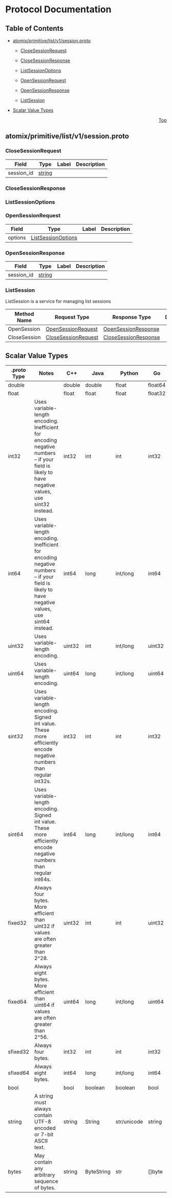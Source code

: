 # Protocol Documentation
<a name="top"></a>

## Table of Contents

- [atomix/primitive/list/v1/session.proto](#atomix/primitive/list/v1/session.proto)
    - [CloseSessionRequest](#atomix.primitive.list.v1.CloseSessionRequest)
    - [CloseSessionResponse](#atomix.primitive.list.v1.CloseSessionResponse)
    - [ListSessionOptions](#atomix.primitive.list.v1.ListSessionOptions)
    - [OpenSessionRequest](#atomix.primitive.list.v1.OpenSessionRequest)
    - [OpenSessionResponse](#atomix.primitive.list.v1.OpenSessionResponse)
  
    - [ListSession](#atomix.primitive.list.v1.ListSession)
  
- [Scalar Value Types](#scalar-value-types)



<a name="atomix/primitive/list/v1/session.proto"></a>
<p align="right"><a href="#top">Top</a></p>

## atomix/primitive/list/v1/session.proto



<a name="atomix.primitive.list.v1.CloseSessionRequest"></a>

### CloseSessionRequest



| Field | Type | Label | Description |
| ----- | ---- | ----- | ----------- |
| session_id | [string](#string) |  |  |






<a name="atomix.primitive.list.v1.CloseSessionResponse"></a>

### CloseSessionResponse







<a name="atomix.primitive.list.v1.ListSessionOptions"></a>

### ListSessionOptions







<a name="atomix.primitive.list.v1.OpenSessionRequest"></a>

### OpenSessionRequest



| Field | Type | Label | Description |
| ----- | ---- | ----- | ----------- |
| options | [ListSessionOptions](#atomix.primitive.list.v1.ListSessionOptions) |  |  |






<a name="atomix.primitive.list.v1.OpenSessionResponse"></a>

### OpenSessionResponse



| Field | Type | Label | Description |
| ----- | ---- | ----- | ----------- |
| session_id | [string](#string) |  |  |





 

 

 


<a name="atomix.primitive.list.v1.ListSession"></a>

### ListSession
ListSession is a service for managing list sessions

| Method Name | Request Type | Response Type | Description |
| ----------- | ------------ | ------------- | ------------|
| OpenSession | [OpenSessionRequest](#atomix.primitive.list.v1.OpenSessionRequest) | [OpenSessionResponse](#atomix.primitive.list.v1.OpenSessionResponse) |  |
| CloseSession | [CloseSessionRequest](#atomix.primitive.list.v1.CloseSessionRequest) | [CloseSessionResponse](#atomix.primitive.list.v1.CloseSessionResponse) |  |

 



## Scalar Value Types

| .proto Type | Notes | C++ | Java | Python | Go | C# | PHP | Ruby |
| ----------- | ----- | --- | ---- | ------ | -- | -- | --- | ---- |
| <a name="double" /> double |  | double | double | float | float64 | double | float | Float |
| <a name="float" /> float |  | float | float | float | float32 | float | float | Float |
| <a name="int32" /> int32 | Uses variable-length encoding. Inefficient for encoding negative numbers – if your field is likely to have negative values, use sint32 instead. | int32 | int | int | int32 | int | integer | Bignum or Fixnum (as required) |
| <a name="int64" /> int64 | Uses variable-length encoding. Inefficient for encoding negative numbers – if your field is likely to have negative values, use sint64 instead. | int64 | long | int/long | int64 | long | integer/string | Bignum |
| <a name="uint32" /> uint32 | Uses variable-length encoding. | uint32 | int | int/long | uint32 | uint | integer | Bignum or Fixnum (as required) |
| <a name="uint64" /> uint64 | Uses variable-length encoding. | uint64 | long | int/long | uint64 | ulong | integer/string | Bignum or Fixnum (as required) |
| <a name="sint32" /> sint32 | Uses variable-length encoding. Signed int value. These more efficiently encode negative numbers than regular int32s. | int32 | int | int | int32 | int | integer | Bignum or Fixnum (as required) |
| <a name="sint64" /> sint64 | Uses variable-length encoding. Signed int value. These more efficiently encode negative numbers than regular int64s. | int64 | long | int/long | int64 | long | integer/string | Bignum |
| <a name="fixed32" /> fixed32 | Always four bytes. More efficient than uint32 if values are often greater than 2^28. | uint32 | int | int | uint32 | uint | integer | Bignum or Fixnum (as required) |
| <a name="fixed64" /> fixed64 | Always eight bytes. More efficient than uint64 if values are often greater than 2^56. | uint64 | long | int/long | uint64 | ulong | integer/string | Bignum |
| <a name="sfixed32" /> sfixed32 | Always four bytes. | int32 | int | int | int32 | int | integer | Bignum or Fixnum (as required) |
| <a name="sfixed64" /> sfixed64 | Always eight bytes. | int64 | long | int/long | int64 | long | integer/string | Bignum |
| <a name="bool" /> bool |  | bool | boolean | boolean | bool | bool | boolean | TrueClass/FalseClass |
| <a name="string" /> string | A string must always contain UTF-8 encoded or 7-bit ASCII text. | string | String | str/unicode | string | string | string | String (UTF-8) |
| <a name="bytes" /> bytes | May contain any arbitrary sequence of bytes. | string | ByteString | str | []byte | ByteString | string | String (ASCII-8BIT) |

